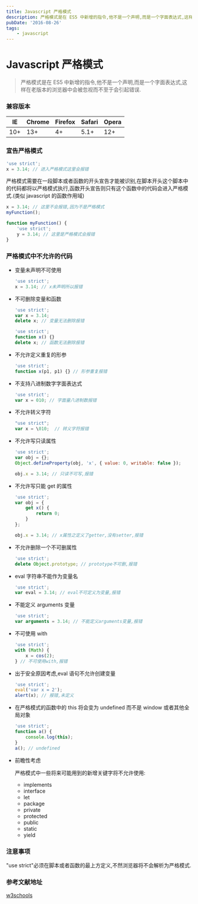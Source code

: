 ```yaml
---
title: Javascript 严格模式
description: 严格模式是在 ES5 中新增的指令,他不是一个声明,而是一个字面表达式,这样在老版本的浏览器中会被忽视而不至于会引起错误.
pubDate: '2016-08-26'
tags:
    - javascript
---
```


# Javascript 严格模式

> 严格模式是在 ES5 中新增的指令,他不是一个声明,而是一个字面表达式,这样在老版本的浏览器中会被忽视而不至于会引起错误.

### 兼容版本

| IE  | Chrome | Firefox | Safari | Opera |
| --- | ------ | ------- | ------ | ----- |
| 10+ | 13+    | 4+      | 5.1+   | 12+   |

### 宣告严格模式

```js
'use strict';
x = 3.14; // 进入严格模式这里会报错
```

严格模式需要在一段脚本或者函数的开头宣告才能被识别,在脚本开头这个脚本中的代码都将以严格模式执行,函数开头宣告则只有这个函数中的代码会进入严格模式.(类似 javascript 的函数作用域)

```js
x = 3.14; // 这里不会报错,因为不是严格模式
myFunction();

function myFunction() {
    'use strict';
    y = 3.14; // 这里是严格模式会报错
}
```

### 严格模式中不允许的代码

-   变量未声明不可使用

    ```js
    'use strict';
    x = 3.14; // x未声明所以报错
    ```

-   不可删除变量和函数

    ```js
    'use strict';
    var x = 3.14;
    delete x; // 变量无法删除报错
    ```

    ```js
    'use strict';
    function x() {}
    delete x; // 函数无法删除报错
    ```

-   不允许定义重复的形参

    ```js
    'use strict';
    function x(p1, p1) {} // 形参重复报错
    ```

-   不支持八进制数字字面表达式

    ```js
    'use strict';
    var x = 010; // 字面量八进制数报错
    ```

-   不允许转义字符

    ```js
    "use strict";
    var x = \010;  // 转义字符报错
    ```

-   不允许写只读属性

    ```js
    'use strict';
    var obj = {};
    Object.defineProperty(obj, 'x', { value: 0, writable: false });

    obj.x = 3.14; // 只读不可写,报错
    ```

-   不允许写只能 get 的属性

    ```js
    'use strict';
    var obj = {
        get x() {
            return 0;
        }
    };

    obj.x = 3.14; // x属性之定义了getter,没有setter,报错
    ```

-   不允许删除一个不可删属性

    ```js
    'use strict';
    delete Object.prototype; // prototype不可删,报错
    ```

-   eval 字符串不能作为变量名

    ```js
    'use strict';
    var eval = 3.14; // eval不可定义为变量,报错
    ```

-   不能定义 arguments 变量

    ```js
    'use strict';
    var arguments = 3.14; // 不能定义arguments变量,报错
    ```

-   不可使用 with

    ```js
    'use strict';
    with (Math) {
        x = cos(2);
    } // 不可使用with,报错
    ```

-   出于安全原因考虑,eval 语句不允许创建变量

    ```js
    'use strict';
    eval('var x = 2');
    alert(x); // 报错,未定义
    ```

-   在严格模式的函数中的 this 将会变为 undefined 而不是 window 或者其他全局对象

    ```js
    'use strict';
    function a() {
        console.log(this);
    }
    a(); // undefined
    ```

-   前瞻性考虑

    严格模式中一些将来可能用到的新增关键字将不允许使用:

    -   implements
    -   interface
    -   let
    -   package
    -   private
    -   protected
    -   public
    -   static
    -   yield

### 注意事项

"use strict"必须在脚本或者函数的最上方定义,不然浏览器将不会解析为严格模式.

### 参考文献地址

[w3schools](http://www.w3schools.com/js/js_strict.asp)

